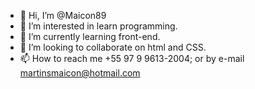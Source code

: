 - 👋 Hi, I’m @Maicon89
- 👀 I’m interested in learn programming.
- 🌱 I’m currently learning front-end.
- 💞️ I’m looking to collaborate on html and CSS.
- 📫 How to reach me +55 97 9 9613-2004; or by e-mail martinsmaicon@hotmail.com

<!---
Maicon89/Maicon89 is a ✨ special ✨ repository because its `README.md` (this file) appears on your GitHub profile.
You can click the Preview link to take a look at your changes.
--->
